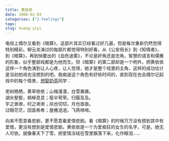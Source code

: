 ```yaml
---
title: 黄依依
date: 2008-02-03
categories: ["2-feelings"]
tags: 
slug: huang-yiyi
---
```


电视上偶尔又看到《暗算》，这部片其实已经看过好几遍，但是每次重新仍然觉得特别精彩。柳云龙演过的每部片都觉得特别好看，从《公安局长》到《知情者》，到《暗算》，再到快要出的《血色迷雾》，不论是奸角还是忠角，智慧的语言和儒雅的形象，似乎整部戏都是为他而生。但《暗算》的第二部却是一个例外，把黄依依这样一个角色演到让人心疼，让人觉得，她才是整个戏里的主角，这样的成功估计是当初拍戏也没想到的吧。我痴迷这个角色有好些时间的，直到现在也会偶尔记起戏中的每个情景，[想娶奶茶](http://www.marryrene.com/blog/index.php?action=show&bid=280)同学：

<pre class="center">
老树栖栖，黄草依依；山梅漫漫，白雪袭袭。
湖水壑壑，梢棹息息；瘦伞茕茕，归履及及。
宇之渺渺，时之淅淅；风也切切，月也亟亟。
过眼茫茫，回首希希；屋檐浥浥，飞燕啼啼。
</pre>

向来不愿意看悲剧，更不愿意看爱情悲剧。看《暗算》的时候万万没有想到其中有爱情，更没有想到是爱情悲剧。黄依依是一个为爱痴狂的女生的名字，可是，她无人可依。就像春天下了雪，把爱情冻结在雪里飘落下来，化作眼泪……
